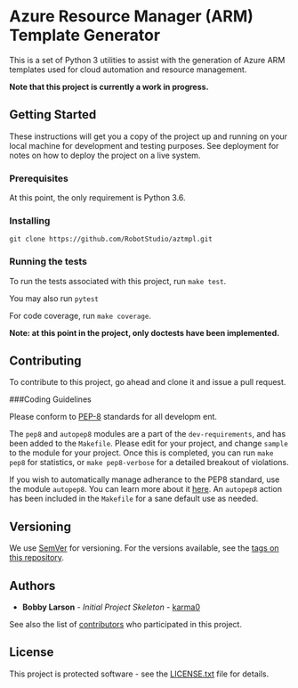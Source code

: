 # Azure Resource Manager (ARM) Template Generator

This is a set of Python 3 utilities to assist with the generation of Azure ARM templates used for cloud automation and resource management.

**Note that this project is currently a work in progress.**

## Getting Started

These instructions will get you a copy of the project up and running on your local machine for development and testing purposes. See deployment for notes on how to deploy the project on a live system.

### Prerequisites

At this point, the only requirement is Python 3.6.

### Installing

```
git clone https://github.com/RobotStudio/aztmpl.git
```

### Running the tests

To run the tests associated with this project, run `make test`.

You may also run `pytest`

For code coverage, run `make coverage`.

**Note: at this point in the project, only doctests have been implemented.**

## Contributing

To contribute to this project, go ahead and clone it and issue a pull request.

###Coding Guidelines

Please conform to [PEP-8](https://www.python.org/dev/peps/pep-0008/) standards for all developm
ent.

The `pep8` and `autopep8` modules are a part of the `dev-requirements`, and has been added to the `Makefile`.  Please edit for your project, and change `sample` to the module for your project.  Once this is completed, you can run `make pep8` for statistics, or `make pep8-verbose` for a detailed breakout of violations.

If you wish to automatically manage adherance to the PEP8 standard, use the module `autopep8`.  You can learn more about it [here](https://pypi.python.org/pypi/autopep8).  An `autopep8` action has been included in the `Makefile` for a sane default use as needed.


## Versioning

We use [SemVer](http://semver.org/) for versioning. For the versions available, see the [tags on this repository](https://nexthealth.visualstudio.com/NextHealthProducts/_git/project/tags).

## Authors

* **Bobby Larson** - *Initial Project Skeleton* - [karma0](https://github.com/karma0)

See also the list of [contributors](CONTRIBUTORS.md) who participated in this project.

## License

This project is protected software - see the [LICENSE.txt](LICENSE.txt) file for details.

